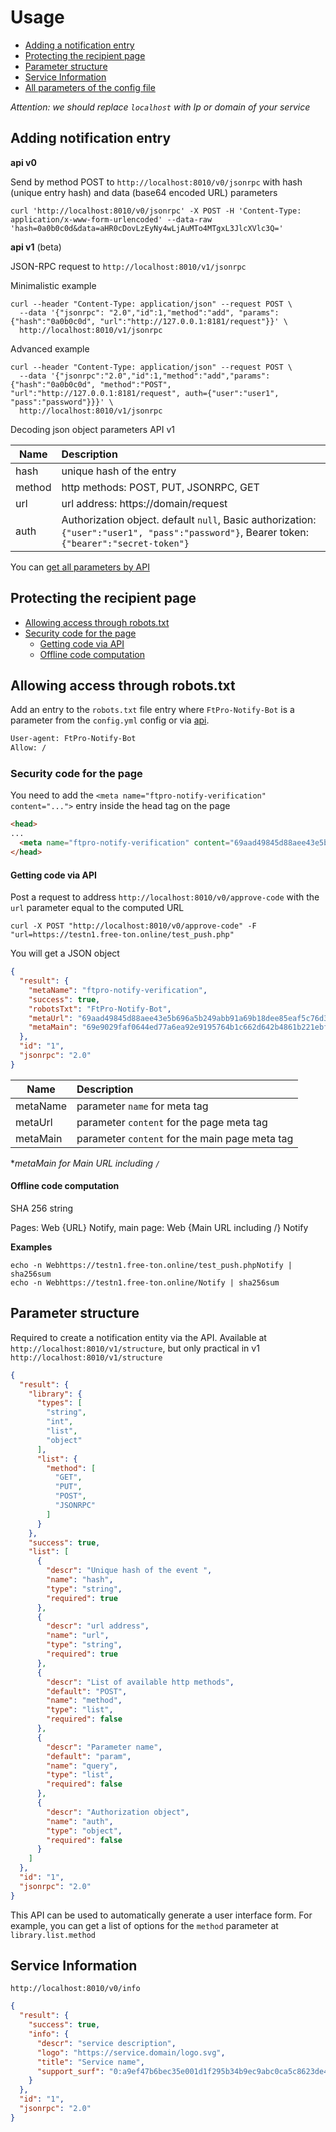 # Usage

- [Adding a notification entry](#adding-notification-entry)
- [Protecting the recipient page](#protecting-the-recipient-page)
- [Parameter structure](#parameter-structure)
- [Service Information](#service-information)
- [All parameters of the config file](ConfigYML.md)

_Attention: we should replace `localhost` with Ip or domain of your service_

## Adding notification entry

__api v0__

Send by method POST to `http://localhost:8010/v0/jsonrpc` with hash (unique entry hash) and data (base64 encoded URL) parameters
```shell
curl 'http://localhost:8010/v0/jsonrpc' -X POST -H 'Content-Type: application/x-www-form-urlencoded' --data-raw 'hash=0a0b0c0d&data=aHR0cDovLzEyNy4wLjAuMTo4MTgxL3JlcXVlc3Q='
```

__api v1__ (beta)

JSON-RPC request to `http://localhost:8010/v1/jsonrpc`

Minimalistic example
```shell
curl --header "Content-Type: application/json" --request POST \
  --data '{"jsonrpc": "2.0","id":1,"method":"add", "params": {"hash":"0a0b0c0d", "url":"http://127.0.0.1:8181/request"}}' \
  http://localhost:8010/v1/jsonrpc
```
Advanced example
```shell
curl --header "Content-Type: application/json" --request POST \
  --data '{"jsonrpc":"2.0","id":1,"method":"add","params": {"hash":"0a0b0c0d", "method":"POST", "url":"http://127.0.0.1:8181/request", auth={"user":"user1", "pass":"password"}}}' \
  http://localhost:8010/v1/jsonrpc
```
Decoding json object parameters API v1

| Name | Description |
| ------- | :--------------------------------------------- |
| hash    | unique hash of the entry  |
| method  | http methods: POST, PUT, JSONRPC, GET      |
| url     | url address: https://domain/request | 
| auth    | Authorization object. default `null`, Basic authorization: `{"user":"user1", "pass":"password"}`, Bearer token: `{"bearer":"secret-token"}` | 

You can [get all parameters by API](#parameter-structure)

## Protecting the recipient page

- [Allowing access through robots.txt](#allowing-access-through-robotstxt)
- [Security code for the page](#security-code-for-the-page)
  - [Getting code via API](#getting-code-via-api)
  - [Offline code computation](#offline-code-computation)

## Allowing access through robots.txt

Add an entry to the `robots.txt` file entry where `FtPro-Notify-Bot` is a parameter from the `config.yml` config or via [api](#getting-code-via-api).
```txt
User-agent: FtPro-Notify-Bot
Allow: /
```

### Security code for the page
You need to add the `<meta name="ftpro-notify-verification" content="...">` entry inside the head tag on the page
```html
<head>
...
  <meta name="ftpro-notify-verification" content="69aad49845d88aee43e5b696a5b249abb91a69b18dee85eaf5c76d31970b04fc">
</head>
```

#### Getting code via API

Post a request to address `http://localhost:8010/v0/approve-code` with the `url` parameter equal to the computed URL
```shell
curl -X POST "http://localhost:8010/v0/approve-code" -F "url=https://testn1.free-ton.online/test_push.php"
```
You will get a JSON object
```json
{
  "result": {
    "metaName": "ftpro-notify-verification",
    "success": true,
    "robotsTxt": "FtPro-Notify-Bot",
    "metaUrl": "69aad49845d88aee43e5b696a5b249abb91a69b18dee85eaf5c76d31970b04fc",
    "metaMain": "69e9029faf0644ed77a6ea92e9195764b1c662d642b4861b221ebffb102d506d"
  },
  "id": "1",
  "jsonrpc": "2.0"
}
```

| Name | Description |
| --------- | :--------------------------------------------- |
| metaName  | parameter `name` for meta tag                  |
| metaUrl   | parameter `content` for the page meta tag      |
| metaMain  | parameter `content` for the main page meta tag | 

*_metaMain for Main URL including `/`_

#### Offline code computation
SHA 256 string

Pages: Web {URL} Notify, main page: Web {Main URL including /} Notify

__Examples__
```shell
echo -n Webhttps://testn1.free-ton.online/test_push.phpNotify | sha256sum
echo -n Webhttps://testn1.free-ton.online/Notify | sha256sum
```

## Parameter structure
Required to create a notification entity via the API. Available at `http://localhost:8010/v1/structure`, but only practical in v1 `http://localhost:8010/v1/structure`
```json
{
  "result": {
    "library": {
      "types": [
        "string",
        "int",
        "list",
        "object"
      ],
      "list": {
        "method": [
          "GET",
          "PUT",
          "POST",
          "JSONRPC"
        ]
      }
    },
    "success": true,
    "list": [
      {
        "descr": "Unique hash of the event ",
        "name": "hash",
        "type": "string",
        "required": true
      },
      {
        "descr": "url address",
        "name": "url",
        "type": "string",
        "required": true
      },
      {
        "descr": "List of available http methods",
        "default": "POST",
        "name": "method",
        "type": "list",
        "required": false
      },
      {
        "descr": "Parameter name",
        "default": "param",
        "name": "query",
        "type": "list",
        "required": false
      },
      {
        "descr": "Authorization object",
        "name": "auth",
        "type": "object",
        "required": false
      }
    ]
  },
  "id": "1",
  "jsonrpc": "2.0"
}
```

This API can be used to automatically generate a user interface form.
For example, you can get a list of options for the `method` parameter at` library.list.method`

## Service Information

`http://localhost:8010/v0/info` 
```json
{
  "result": {
    "success": true,
    "info": {
      "descr": "service description",
      "logo": "https://service.domain/logo.svg",
      "title": "Service name",
      "support_surf": "0:a9ef47b6bec35e001d1f295b34b9ec9abc0ca5c8623de4f414b4fd0b0dc6ca08"
    }
  },
  "id": "1",
  "jsonrpc": "2.0"
}
```